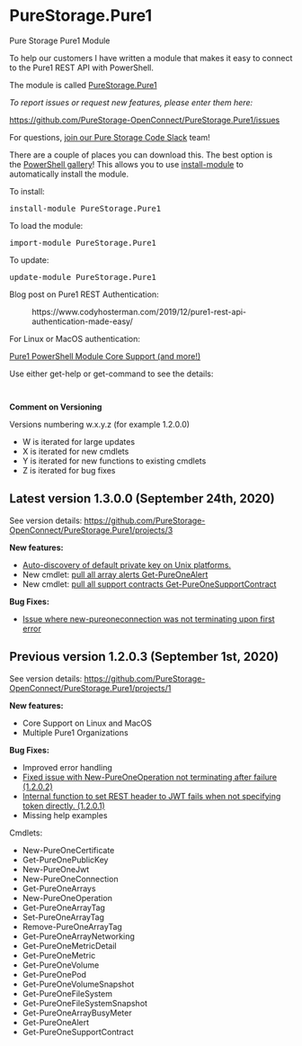# PureStorage.Pure1
 Pure Storage Pure1 Module
<!-- wp:paragraph -->
<p>To help our customers I have written a module that makes it easy to connect to the Pure1 REST API with PowerShell.</p>
<!-- /wp:paragraph -->

<!-- wp:paragraph -->
<p>The module is called&nbsp;<a href="https://www.powershellgallery.com/packages/PureStorage.Pure1">PureStorage.Pure1</a></p>
<!-- /wp:paragraph -->

<!-- wp:paragraph -->
<p><em>To report issues or request new features, please enter them here:</em></p>
<!-- /wp:paragraph -->

<!-- wp:paragraph -->
<p><a href="https://github.com/PureStorage-OpenConnect/PureStorage.Pure1/issues">https://github.com/PureStorage-OpenConnect/PureStorage.Pure1/issues</a></p>
<!-- /wp:paragraph -->

<!-- wp:paragraph -->
<p>For questions, <a href="https://codeinvite.purestorage.com/">join our Pure Storage Code Slack</a> team!</p>
<!-- /wp:paragraph -->

<!-- wp:paragraph -->
<p>There are a couple of places you can download this. The best option is the&nbsp;<a href="https://www.powershellgallery.com/packages/PureStorage.Pure1">PowerShell gallery</a>! This allows you to use&nbsp;<a href="https://docs.microsoft.com/en-us/powershell/module/powershellget/install-module?view=powershell-6">install-module</a>&nbsp;to automatically install the module. </p>
<!-- /wp:paragraph -->

<!-- wp:paragraph -->
<p>To install:</p>
<!-- /wp:paragraph -->

<!-- wp:preformatted -->
<pre class="wp-block-preformatted">install-module PureStorage.Pure1</pre>
<!-- /wp:preformatted -->

<!-- wp:paragraph -->
<p>To load the module:</p>
<!-- /wp:paragraph -->

<!-- wp:preformatted -->
<pre class="wp-block-preformatted">import-module PureStorage.Pure1 </pre>
<!-- /wp:preformatted -->

<!-- wp:paragraph -->
<p>To update:</p>
<!-- /wp:paragraph -->

<!-- wp:preformatted -->
<pre class="wp-block-preformatted">update-module PureStorage.Pure1</pre>
<!-- /wp:preformatted -->

<!-- wp:paragraph -->
<p>Blog post on Pure1 REST Authentication:</p>
<!-- /wp:paragraph -->

<!-- wp:core-embed/wordpress {"url":"https://www.codyhosterman.com/2019/12/pure1-rest-api-authentication-made-easy/","type":"wp-embed","providerNameSlug":"cody-hosterman","className":""} -->
<figure class="wp-block-embed-wordpress wp-block-embed is-type-wp-embed is-provider-cody-hosterman"><div class="wp-block-embed__wrapper">
https://www.codyhosterman.com/2019/12/pure1-rest-api-authentication-made-easy/
</div></figure>
<!-- /wp:core-embed/wordpress -->

<!-- wp:paragraph -->
<p>For Linux or MacOS authentication:</p>
<!-- /wp:paragraph -->

<!-- wp:paragraph -->
<p><a href="https://www.codyhosterman.com/2020/09/pure1-powershell-module-core-support-and-more/" data-type="post" data-id="6867">Pure1 PowerShell Module Core Support (and more!)</a></p>
<!-- /wp:paragraph -->

<!-- wp:paragraph -->
<p>Use either get-help or get-command to see the details:</p>
<!-- /wp:paragraph -->

<!-- wp:image {"id":6899,"sizeSlug":"large"} -->
<figure class="wp-block-image size-large"><img src="https://www.codyhosterman.com/wp-content/uploads/2020/09/image-15-1024x495.png" alt="" class="wp-image-6899"/></figure>
<!-- /wp:image -->

<!-- wp:image {"id":6900,"sizeSlug":"large"} -->
<figure class="wp-block-image size-large"><img src="https://www.codyhosterman.com/wp-content/uploads/2020/09/image-16-980x1024.png" alt="" class="wp-image-6900"/></figure>
<!-- /wp:image -->

<!-- wp:paragraph -->
<p><strong>Comment on Versioning</strong></p>
<!-- /wp:paragraph -->

<!-- wp:paragraph -->
<p>Versions numbering w.x.y.z (for example 1.2.0.0)</p>
<!-- /wp:paragraph -->

<!-- wp:list -->
<ul><li>W is iterated for large updates</li><li>X is iterated for new cmdlets</li><li>Y is iterated for new functions to existing cmdlets</li><li>Z is iterated for bug fixes</li></ul>
<!-- /wp:list -->

<!-- wp:heading -->
<h2>Latest version 1.3.0.0 (September 24th, 2020)</h2>
<!-- /wp:heading -->

<!-- wp:paragraph -->
<p>See  version details: <a href="https://github.com/PureStorage-OpenConnect/PureStorage.Pure1/projects/3">https://github.com/PureStorage-OpenConnect/PureStorage.Pure1/projects/3</a></p>
<!-- /wp:paragraph -->

<!-- wp:paragraph -->
<p><strong>New features:</strong></p>
<!-- /wp:paragraph -->

<!-- wp:list -->
<ul><li><a href="https://github.com/PureStorage-OpenConnect/PureStorage.Pure1/issues/32">Auto-discovery of default private key on Unix platforms. </a></li><li>New cmdlet: <a href="https://github.com/PureStorage-OpenConnect/PureStorage.Pure1/issues/28">pull all array alerts Get-PureOneAlert</a></li><li>New cmdlet: <a href="https://github.com/PureStorage-OpenConnect/PureStorage.Pure1/issues/31">pull all support contracts Get-PureOneSupportContract</a></li></ul>
<!-- /wp:list -->

<!-- wp:paragraph -->
<p><strong>Bug Fixes:</strong></p>
<!-- /wp:paragraph -->

<!-- wp:list -->
<ul><li><a href="https://github.com/PureStorage-OpenConnect/PureStorage.Pure1/issues/30">Issue where new-pureoneconnection was not terminating upon first error</a></li></ul>
<!-- /wp:list -->

<!-- wp:heading -->
<h2>Previous version 1.2.0.3 (September 1st, 2020)</h2>
<!-- /wp:heading -->

<!-- wp:paragraph -->
<p>See  version details: <a href="https://github.com/PureStorage-OpenConnect/PureStorage.Pure1/projects/1">https://github.com/PureStorage-OpenConnect/PureStorage.Pure1/projects/1</a></p>
<!-- /wp:paragraph -->

<!-- wp:paragraph -->
<p><strong>New features:</strong></p>
<!-- /wp:paragraph -->

<!-- wp:list -->
<ul><li>Core Support on Linux and MacOS</li><li>Multiple Pure1 Organizations</li></ul>
<!-- /wp:list -->

<!-- wp:paragraph -->
<p><strong>Bug Fixes:</strong></p>
<!-- /wp:paragraph -->

<!-- wp:list -->
<ul><li>Improved error handling</li><li><a href="https://github.com/PureStorage-OpenConnect/PureStorage.Pure1/issues/26" target="_blank" rel="noreferrer noopener">Fixed issue with New-PureOneOperation not terminating after failure (1.2.0.2)</a></li><li><a href="https://github.com/PureStorage-OpenConnect/PureStorage.Pure1/issues/25" target="_blank" rel="noreferrer noopener">Internal function to set REST header to JWT fails when not specifying token directly. (1.2.0.1)</a></li><li>Missing help examples</li></ul>
<!-- /wp:list -->

<!-- wp:paragraph -->
<p>Cmdlets:</p>
<!-- /wp:paragraph -->

<!-- wp:list -->
<ul><li>New-PureOneCertificate</li><li>Get-PureOnePublicKey</li><li>New-PureOneJwt</li><li>New-PureOneConnection </li><li>Get-PureOneArrays</li><li>New-PureOneOperation </li><li>Get-PureOneArrayTag</li><li>Set-PureOneArrayTag</li><li>Remove-PureOneArrayTag</li><li>Get-PureOneArrayNetworking </li><li>Get-PureOneMetricDetail</li><li>Get-PureOneMetric</li><li>Get-PureOneVolume</li><li>Get-PureOnePod</li><li>Get-PureOneVolumeSnapshot</li><li>Get-PureOneFileSystem</li><li>Get-PureOneFileSystemSnapshot</li><li>Get-PureOneArrayBusyMeter</li><li>Get-PureOneAlert</li><li>Get-PureOneSupportContract</li></ul>
<!-- /wp:list -->

<!-- wp:paragraph -->
<p><br><br></p>
<!-- /wp:paragraph -->
